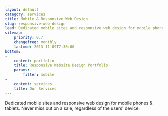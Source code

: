 ```yaml
---
layout: default
category: services
title: Mobile & Responsive Web Design
slug: responsive-web-design
lead: Dedicated mobile sites and responsive web design for mobile phones & tablets.
sitemap:
    priority: 0.7
    changefreq: monthly
    lastmod: 2013-11-09T7:30:00
bottom:     
-
    content: portfolio
    title: Responsive Website Design Portfolio
    params:
        filter: mobile
-
    content: services
    title: Our Services
---
```


Dedicated mobile sites and responsive web design for mobile phones & tablets. Never miss out on a sale, regardless of the users' device.
